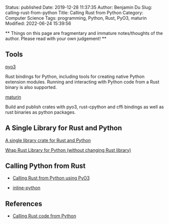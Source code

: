 Status: published
Date: 2019-12-28 11:37:35
Author: Benjamin Du
Slug: calling-rust-from-python
Title: Calling Rust from Python
Category: Computer Science
Tags: programming, Python, Rust, PyO3, maturin
Modified: 2022-06-24 15:39:56

**
Things on this page are fragmentary and immature notes/thoughts of the author.
Please read with your own judgement!
**

## Tools

[pyo3](https://github.com/PyO3/pyo3)

Rust bindings for Python, including tools for creating native Python extension modules. 
Running and interacting with Python code from a Rust binary is also supported.


[maturin](https://github.com/PyO3/maturin)

Build and publish crates with pyo3, rust-cpython and cffi bindings as well as rust binaries 
as python packages.


## A Single Library for Rust and Python 

[A single library crate for Rust and Python](https://github.com/PyO3/pyo3/discussions/2271)

[Wrap Rust Library for Python (without changing Rust library)](https://users.rust-lang.org/t/wrap-rust-library-for-python-without-changing-rust-library/69285)

## Calling Python from Rust 

- [Calling Rust from Python using PyO3](https://saidvandeklundert.net/learn/2021-11-18-calling-rust-from-python-using-pyo3/)

- [inline-python](https://github.com/fusion-engineering/inline-python)

## References 

- [Calling Rust code from Python](https://www.youtube.com/watch?v=DpUlfWP_gtg)

